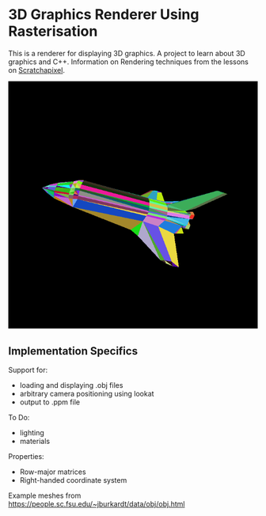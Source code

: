  
 # 3D Graphics Renderer Using Rasterisation

This is a renderer for displaying 3D graphics. A project to learn about 3D graphics and C++. Information on Rendering techniques from the lessons on [Scratchapixel](https://www.scratchapixel.com/index.html).

![shuttle example](https://github.com/mpimblott/rasterization-renderer/blob/main/images/shuttle.png)

## Implementation Specifics

Support for:
 - loading and displaying .obj files
 - arbitrary camera positioning using lookat
 - output to .ppm file

To Do:
 - lighting
 - materials

Properties:
 - Row-major matrices
 - Right-handed coordinate system

Example meshes from https://people.sc.fsu.edu/~jburkardt/data/obj/obj.html